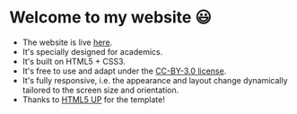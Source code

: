 # Welcome to my website :smiley:

* The website is live [here](https://fredzzhang.github.io/). 
* It's specially designed for academics.
* It's built on HTML5 + CSS3.
* It's free to use and adapt under the [CC-BY-3.0 license](LICENSE.md).
* It's fully responsive, i.e. the appearance and layout change dynamically tailored to the screen size and orientation.
* Thanks to [HTML5 UP](https://html5up.net/) for the template!
